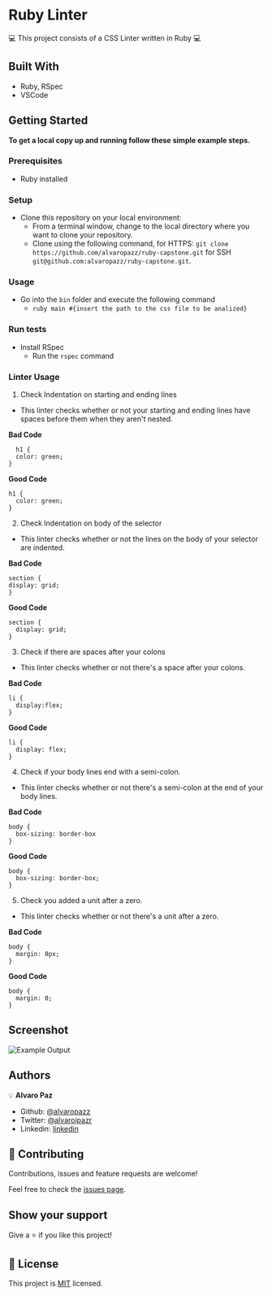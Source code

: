 # Ruby Linter

:computer: This project consists of a CSS Linter written in Ruby :computer:

## Built With

- Ruby, RSpec
- VSCode


## Getting Started

**To get a local copy up and running follow these simple example steps.**

### Prerequisites

- Ruby installed

### Setup

- Clone this repository on your local environment:
  - From a terminal window, change to the local directory where you want to clone your repository. 
  - Clone using the following command, for HTTPS: ```git clone https://github.com/alvaropazz/ruby-capstone.git``` for SSH ```git@github.com:alvaropazz/ruby-capstone.git```.

### Usage

- Go into the ```bin``` folder and execute the following command
  - ```ruby main #{insert the path to the css file to be analized} ```

### Run tests

- Install RSpec
  - Run the ```rspec``` command

### Linter Usage

1. Check Indentation on starting and ending lines
  - This linter checks whether or not your starting and ending lines have spaces before them when they aren't nested.
  
**Bad Code**
```
  h1 {
  color: green;
}
```

**Good Code**
```
h1 {
  color: green;
}
```

2. Check Indentation on body of the selector 
  - This linter checks whether or not the lines on the body of your selector are indented.
  
**Bad Code**
```
section {
display: grid;
}
```

**Good Code**
```
section {
  display: grid;
}
```

3. Check if there are spaces after your colons
  - This linter checks whether or not there's a space after your colons.
  
**Bad Code**
```
li {
  display:flex;
}
```

**Good Code**
```
li {
  display: flex;
}
```

4. Check if your body lines end with a semi-colon.
  - This linter checks whether or not there's a semi-colon at the end of your body lines.
  
**Bad Code**
```
body {
  box-sizing: border-box
}
```

**Good Code**
```
body {
  box-sizing: border-box;
}
```

5. Check you added a unit after a zero.
  - This linter checks whether or not there's a unit after a zero.
  
**Bad Code**
```
body {
  margin: 0px;
}
```

**Good Code**
```
body {
  margin: 0;
}
```

## Screenshot

![Example Output](https://user-images.githubusercontent.com/58086801/80663620-1dcec000-8a5a-11ea-8668-735e1b4c4f59.png)

## Authors

:bulb: **Alvaro Paz**

- Github: [@alvaropazz](https://github.com/alvaropazz)
- Twitter: [@alvaroipazr](https://twitter.com/alvaroipazr)
- Linkedin: [linkedin](https://linkedin.com/in/alvaropaz)

## 🤝 Contributing

Contributions, issues and feature requests are welcome!

Feel free to check the [issues page](https://github.com/alvaropazz/ruby-capstone/issues).

## Show your support

Give a ⭐️ if you like this project!

## 📝 License

This project is [MIT](lic.url) licensed.
